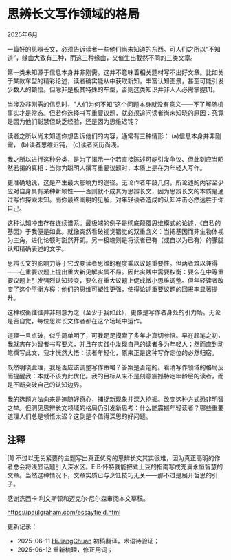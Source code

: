 


# 思辨长文写作领域的格局

2025年6月

一篇好的思辨长文，必须告诉读者一些他们尚未知道的东西。可人们之所以“不知道”，缘由大致有三种，而这三种缘由，又催生出截然不同的三类文章。

第一类未知源于信息本身并非刚需。这并不意味着相关题材写不出好文章。比如关于某款车型的精彩论述，读者确实能从中获取新知，丰富认知图景，甚至可能引发少数人的顿悟。但除非是极其特殊的车型，否则这类知识并非人人必需掌握[1]。

当涉及非刚需的信息时，"人们为何不知"这个问题本身就没有意义——不了解随机事实才是常态。但若你选择书写重要议题，就必须追问读者尚未知晓的原因：究竟是因为他们聪慧但缺乏经验，还是因为思维迟钝？

读者之所以尚未知道你想告诉他们的内容，通常有三种情形：
(a)信息本身并非刚需，
(b)读者思维迟钝，
(c)读者阅历尚浅。

我之所以进行这种分类，是为了揭示一个若直接陈述可能引发争议、但此刻应当昭然若揭的真相：当你为聪明人撰写重要议题时，本质上是在为年轻人写作。

更准确地说，这是产生最大影响力的途径。无论作者年龄几何，所论述的内容至少应对自身具有某种新颖性——否则就不成其为思辨长文，因为思辨长文的本质是通过写作探索未知。而你最终阐明的见解，对年轻读者造成的认知冲击必然远胜于你自己。

这种认知冲击存在连续谱系。最极端的例子是彻底颠覆思维模式的论述，《自私的基因》于我便是如此。就像突然看破视觉错觉的双重含义：当把基因而非生物体视为主角，进化论顿时豁然开朗。另一极端则是将读者已有（或自以为已有）的朦胧认知精确表述的文字。

思辨长文的影响力等于它改变读者思维的程度乘以议题重要性。但两者难以兼得——在重要议题上提出重大新见解实属不易。因此实践中需要权衡：要么在中等重要议题上引发强烈认知转变，要么在重大议题上促成微小思维调整。但年轻读者改变了这个平衡方程：他们的思维可塑性更强，使得论述重要议题的回报率显著提升。

这种权衡往往并非刻意为之（至少于我如此），更像是写作者身处的引力场。无论是否自觉，每位思辨长文作者都在这个场域中运作。

道理一旦点破，似乎简单明了，可我足足摸索了多年才真切参悟。早在起笔之初，我就志在为智者书写要义，并且在实践中发现自己的读者多为年轻人；然而直到动笔撰写此文，我才恍然大悟：读者年轻化，原来正是这种写作定位的必然归宿。

既然明晓此理，我是否应该调整写作策略？答案是否定的。看清写作领域的格局反而提醒我：本就不该为此优化。我的目标从来不是刻意震撼特定年龄层的读者，而是不断突破自己的认知边界。

我的选题方法向来是追随好奇心，捕捉新现象并深入挖掘。改变这种方式恐非明智之举。但洞见思辨长文领域的格局仍引发新思考：什么能震撼年轻读者？哪些重要道理人们总是领悟太迟？这倒是个值得深思的好问题。

## 注释

[1] 不过以无关紧要的主题写出真正优秀的思辨长文其实很难，因为真正高明的作者总会将浅显话题引入深水区。E·B·怀特就能把煮土豆的指南写成充满永恒智慧的文章。当然这种情况下，文章实质已与烹饪技巧无关——那不过是展开哲思的引子。

感谢杰西卡·利文斯顿和迈克尔·尼尔森审阅本文草稿。

https://paulgraham.com/essayfield.html



更新记录：
- 2025-06-11 [HiJiangChuan](https://hijiangchuan.com) 初稿翻译，术语待验证；
- 2025-06-12 重新梳理，修正用词；
